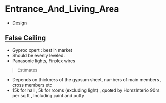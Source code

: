 # Entrance_And_Living_Area

- [Design](https://drive.google.com/file/d/1kxK7Kw3n3yD0LJtBKEKtrwIZdhIo-BEl/view?usp=sharing)

## [False Ceiling](https://www.youtube.com/watch?v=Erv8a5mSVoU)
- Gyproc xpert : best in market
- Should be evenly leveled.
- Panasonic lights, Finolex wires

> Estimates

- Depends on thickness of the gypsum sheet, numbers of main members , cross members etc
- 15k for hall , 5k for rooms (excluding light) , quoted by HomzInterio 90rs per sq ft , Including paint and putty
